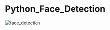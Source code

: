 # Python_Face_Detection
![face_detection](https://user-images.githubusercontent.com/75189508/149673366-5a1e8c01-37df-4f65-bcf3-42eb5054679f.png)

